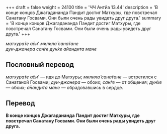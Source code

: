 +++
draft = false
weight = 24100
title = 'ЧЧ Антйа 13.44'
description = 'В конце концов Джагадананда Пандит достиг Матхуры, где повстречал Санатану Госвами. Они были очень рады увидеть друг друга.'
summary = 'В конце концов Джагадананда Пандит достиг Матхуры, где повстречал Санатану Госвами. Они были очень рады увидеть друг друга.'
+++

_матхура̄те а̄си’ милила̄ сана̄тане  
дуи-джанера сан̇ге дун̇хе а̄нандита мане_

## Пословный перевод

_матхура̄те_ _а̄си’_ — идя до Матхуры; _милила̄_ _сана̄тане_ — встретился с Санатаной Госвами; _дуи_\-_джанера_ — обоих; _сан̇ге_ — от общения; _дун̇хе_ — обоих; _а̄нандита_ _мане_ — обрадовавшись в сердце.

## Перевод

**В конце концов Джагадананда Пандит достиг Матхуры, где повстречал Санатану Госвами. Они были очень рады увидеть друг друга.**
